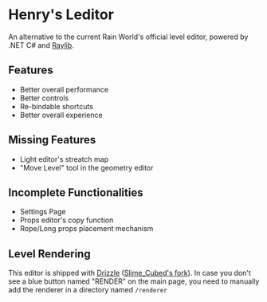 # Henry's Leditor

An alternative to the current Rain World's official level editor, powered by .NET C# and [Raylib](https://github.com/raysan5/raylib).

## Features

- Better overall performance
- Better controls
- Re-bindable shortcuts
- Better overall experience

## Missing Features

- Light editor's streatch map
- "Move Level" tool in the geometry editor

## Incomplete Functionalities

- Settings Page
- Props editor's copy function
- Rope/Long props placement mechanism

## Level Rendering

This editor is shipped with [Drizzle](https://github.com/SlimeCubed/Drizzle) ([Slime_Cubed's fork](https://github.com/SlimeCubed)). In case you don't see a blue button named "RENDER" on the main page, you need to manually add the renderer in a directory named `/renderer`
